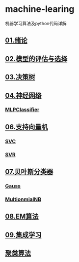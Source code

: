 # machine-learing
 机器学习算法及python代码详解
## [01.绪论](https://github.com/HDZ12/machine-learing/blob/main/01.%E7%BB%AA%E8%AE%BA/01.%E7%BB%AA%E8%AE%BA.md)
## [02.模型的评估与选择](https://github.com/HDZ12/machine-learing/blob/main/02.%E6%A8%A1%E5%9E%8B%E7%9A%84%E8%AF%84%E4%BC%B0%E4%B8%8E%E9%80%89%E6%8B%A9/02.%E6%A8%A1%E5%9E%8B%E7%9A%84%E8%AF%84%E4%BC%B0%E4%B8%8E%E9%80%89%E6%8B%A9.md)
## [03.决策树](https://github.com/HDZ12/machine-learing/blob/main/04.%E5%86%B3%E7%AD%96%E6%A0%91/04.%E5%86%B3%E7%AD%96%E6%A0%91.md)
## [04.神经网络](https://github.com/HDZ12/machine-learing/blob/main/05.%E7%A5%9E%E7%BB%8F%E7%BD%91%E7%BB%9C/05.%E7%A5%9E%E7%BB%8F%E7%BD%91%E7%BB%9C.md)
### [MLPClassifier](https://github.com/HDZ12/machine-learing/blob/main/05.%E7%A5%9E%E7%BB%8F%E7%BD%91%E7%BB%9C/MLPClassifier%E4%BB%A3%E7%A0%81%E5%AE%9E%E4%BE%8B/MLPClassifier.py)
## [06.支持向量机](https://github.com/HDZ12/machine-learing/blob/main/06.%E6%94%AF%E6%8C%81%E5%90%91%E9%87%8F%E6%9C%BA/06.%E6%94%AF%E6%8C%81%E5%90%91%E9%87%8F%E6%9C%BA.md)
### [SVC](https://github.com/HDZ12/machine-learing/blob/main/06.%E6%94%AF%E6%8C%81%E5%90%91%E9%87%8F%E6%9C%BA/SVM%E4%BB%A3%E7%A0%81/SVC.py)
### [SVR](https://github.com/HDZ12/machine-learing/blob/main/06.%E6%94%AF%E6%8C%81%E5%90%91%E9%87%8F%E6%9C%BA/SVM%E4%BB%A3%E7%A0%81/SVR.py)
## [07.贝叶斯分类器](https://github.com/HDZ12/machine-learing/blob/main/07.%E8%B4%9D%E5%8F%B6%E6%96%AF%E5%88%86%E7%B1%BB%E5%99%A8/07.%E8%B4%9D%E5%8F%B6%E6%96%AF%E5%88%86%E7%B1%BB%E5%99%A8.md)
### [Gauss](https://github.com/HDZ12/machine-learing/blob/main/07.%E8%B4%9D%E5%8F%B6%E6%96%AF%E5%88%86%E7%B1%BB%E5%99%A8/%E8%B4%9D%E5%8F%B6%E6%96%AF%E5%88%86%E7%B1%BB%E5%99%A8%E4%BB%A3%E7%A0%81/Gauss.py)
### [MultionmialNB](https://github.com/HDZ12/machine-learing/blob/main/07.%E8%B4%9D%E5%8F%B6%E6%96%AF%E5%88%86%E7%B1%BB%E5%99%A8/%E8%B4%9D%E5%8F%B6%E6%96%AF%E5%88%86%E7%B1%BB%E5%99%A8%E4%BB%A3%E7%A0%81/MultinomialNB.py)
## [08.EM算法](https://github.com/HDZ12/machine-learing/blob/main/08.EM%E7%AE%97%E6%B3%95/08.EM%E7%AE%97%E6%B3%95.md)
## [09.集成学习](https://github.com/HDZ12/machine-learing/blob/main/09.%E9%9B%86%E6%88%90%E5%AD%A6%E4%B9%A0/09.%E9%9B%86%E6%88%90%E5%AD%A6%E4%B9%A0.md)
## [聚类算法](https://github.com/HDZ12/machine-learing/blob/main/10.%E8%81%9A%E7%B1%BB%E7%AE%97%E6%B3%95/10.%E8%81%9A%E7%B1%BB%E7%AE%97%E6%B3%95.md)

